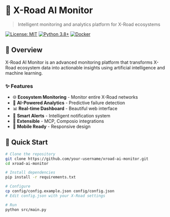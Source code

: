 # 🤖 X-Road AI Monitor

> Intelligent monitoring and analytics platform for X-Road ecosystems

[![License: MIT](https://img.shields.io/badge/License-MIT-yellow.svg)](https://opensource.org/licenses/MIT)
[![Python 3.8+](https://img.shields.io/badge/python-3.8+-blue.svg)](https://www.python.org/downloads/)
[![Docker](https://img.shields.io/badge/docker-supported-blue.svg)](https://docker.com)

## 🎯 Overview

X-Road AI Monitor is an advanced monitoring platform that transforms X-Road ecosystem data into actionable insights using artificial intelligence and machine learning.

### ✨ Features

- 🌐 **Ecosystem Monitoring** - Monitor entire X-Road networks
- 🤖 **AI-Powered Analytics** - Predictive failure detection
- 📊 **Real-time Dashboard** - Beautiful web interface
- 🚨 **Smart Alerts** - Intelligent notification system
- 🔌 **Extensible** - MCP, Composio integrations
- 📱 **Mobile Ready** - Responsive design

## 🚀 Quick Start

```bash
# Clone the repository
git clone https://github.com/your-username/xroad-ai-monitor.git
cd xroad-ai-monitor

# Install dependencies
pip install -r requirements.txt

# Configure
cp config/config.example.json config/config.json
# Edit config.json with your X-Road settings

# Run
python src/main.py
